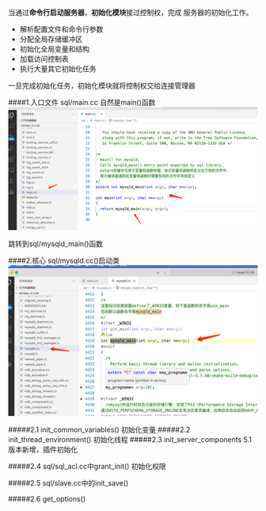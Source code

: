 当通过**命令行启动服务器**，**初始化模块**接过控制权，完成
服务器的初始化工作。

+ 解析配置文件和命令行参数
+ 分配全局存储缓冲区
+ 初始化全局变量和结构
+ 加载访问控制表
+ 执行大量其它初始化任务

一旦完成初始化任务，初始化模块就将控制权交给连接管理器
  
####1.入口文件 sql/main.cc
自然是main()函数
![img_1.png](img_1.png)

跳转到sql/mysqld_main()函数

####2.核心 sql/mysqld.cc()启动类
![img.png](img.png)

#####2.1 init_common_variables()
初始化变量
#####2.2 init_thread_environment()
初始化线程
#####2.3 init_server_components
5.1版本新增，插件初始化

#####2.4 sql/sql_acl.cc中grant_init()
初始化权限

#####2.5 sql/slave.cc中的init_save()

#####2.6 get_options()




